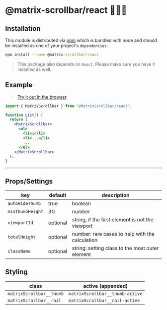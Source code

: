 # @matrix-scrollbar/react 🔭👩‍🚀

## Installation

This module is distributed via [npm](https://www.npmjs.com/package/@matrix-scrollbar/react) which is bundled with node and should be installed as one of your project's `dependencies`:

```cmd
npm install --save @matrix-scrollbar/react
```

> This package also depends on `React`. Please make sure you
> have it installed as well.

## Example

> [Try it out in the browser](https://codesandbox.io/s/matrix-scrollbarreact-v3pxl)

```jsx
import { MatrixScrollbar } from "@MatrixScrollbar/react";

function List() {
  return (
    <MatrixScrollbar>
      <ul>
        <li>1</li>
        <li>...</li>
        ...
      </ul>
    </MatrixScrollbar>
  );
}
```

---

## Props/Settings

| key              | default  | description                                      |
| ---------------- | -------- | ------------------------------------------------ |
| `autoHideThumb`  | true     | boolean                                          |
| `minThumbHeight` | 30       | number                                           |
| `viewportId`     | optional | string, if the first element is not the viewport |
| `totalHeight`    | optional | number: rare cases to help with the calculation  |
| `className`      | optional | string: setting class to the most outer element  |

## Styling

| class                    | active (appended)               |
| ------------------------ | ------------------------------- |
| `matrixScrollbar__thumb` | `matrixScrollbar__thumb-active` |
| `matrixScrollbar__rail`  | `matrixScrollbar__rail-active`  |
